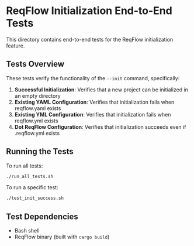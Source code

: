 # ReqFlow Initialization End-to-End Tests

This directory contains end-to-end tests for the ReqFlow initialization feature.

## Tests Overview

These tests verify the functionality of the `--init` command, specifically:

1. **Successful Initialization**: Verifies that a new project can be initialized in an empty directory
2. **Existing YAML Configuration**: Verifies that initialization fails when reqflow.yaml exists
3. **Existing YML Configuration**: Verifies that initialization fails when reqflow.yml exists
4. **Dot ReqFlow Configuration**: Verifies that initialization succeeds even if .reqflow.yml exists

## Running the Tests

To run all tests:

```bash
./run_all_tests.sh
```

To run a specific test:

```bash
./test_init_success.sh
```

## Test Dependencies

- Bash shell
- ReqFlow binary (built with `cargo build`)
